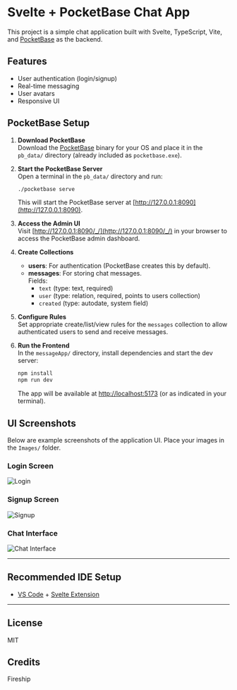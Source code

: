 # Svelte + PocketBase Chat App

This project is a simple chat application built with Svelte, TypeScript, Vite, and [PocketBase](https://pocketbase.io/) as the backend.

## Features

- User authentication (login/signup)
- Real-time messaging
- User avatars
- Responsive UI

## PocketBase Setup

1. **Download PocketBase**  
   Download the [PocketBase](https://pocketbase.io/docs/) binary for your OS and place it in the `pb_data/` directory (already included as `pocketbase.exe`).

2. **Start the PocketBase Server**  
   Open a terminal in the `pb_data/` directory and run:
   ```sh
   ./pocketbase serve
   ```
   This will start the PocketBase server at [http://127.0.0.1:8090](http://127.0.0.1:8090).

3. **Access the Admin UI**  
   Visit [http://127.0.0.1:8090/_/](http://127.0.0.1:8090/_/) in your browser to access the PocketBase admin dashboard.

4. **Create Collections**  
   - **users**: For authentication (PocketBase creates this by default).
   - **messages**: For storing chat messages.  
     Fields:
     - `text` (type: text, required)
     - `user` (type: relation, required, points to users collection)
     - `created` (type: autodate, system field)

5. **Configure Rules**  
   Set appropriate create/list/view rules for the `messages` collection to allow authenticated users to send and receive messages.

6. **Run the Frontend**  
   In the `messageApp/` directory, install dependencies and start the dev server:
   ```sh
   npm install
   npm run dev
   ```
   The app will be available at [http://localhost:5173](http://localhost:5173) (or as indicated in your terminal).

## UI Screenshots

Below are example screenshots of the application UI. Place your images in the `Images/` folder.

### Login Screen
![Login](../Images/Login.png)

### Signup Screen
![Signup](../Images/Signup.png)

### Chat Interface
![Chat Interface](../Images/Interface.png)

---

## Recommended IDE Setup

- [VS Code](https://code.visualstudio.com/) + [Svelte Extension](https://marketplace.visualstudio.com/items?itemName=svelte.svelte-vscode)

---

## License

MIT

## Credits
Fireship